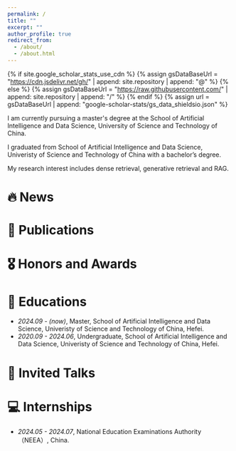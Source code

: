 ```yaml
---
permalink: /
title: ""
excerpt: ""
author_profile: true
redirect_from: 
  - /about/
  - /about.html
---
```


{% if site.google_scholar_stats_use_cdn %}
{% assign gsDataBaseUrl = "https://cdn.jsdelivr.net/gh/" | append: site.repository | append: "@" %}
{% else %}
{% assign gsDataBaseUrl = "https://raw.githubusercontent.com/" | append: site.repository | append: "/" %}
{% endif %}
{% assign url = gsDataBaseUrl | append: "google-scholar-stats/gs_data_shieldsio.json" %}

<span class='anchor' id='about-me'></span>
I am currently pursuing a master's degree at the School of Artificial Intelligence and Data Science, University of Science and Technology of China.

I graduated from School of Artificial Intelligence and Data Science, Univeristy of Science and Technology of China with a bachelor’s degree.

My research interest includes dense retrieval, generative retrieval and RAG. 


# 🔥 News
<!--
- *2022.02*: &nbsp;🎉🎉 Lorem ipsum dolor sit amet, consectetur adipiscing elit. Vivamus ornare aliquet ipsum, ac tempus justo dapibus sit amet. 
- *2022.02*: &nbsp;🎉🎉 Lorem ipsum dolor sit amet, consectetur adipiscing elit. Vivamus ornare aliquet ipsum, ac tempus justo dapibus sit amet.
-->

# 📝 Publications 


# 🎖 Honors and Awards


# 📖 Educations
- *2024.09 - (now)*, Master, School of Artificial Intelligence and Data Science, Univeristy of Science and Technology of China, Hefei.  
- *2020.09 - 2024.06*, Undergraduate, School of Artificial Intelligence and Data Science, Univeristy of Science and Technology of China, Hefei. 

# 💬 Invited Talks


# 💻 Internships
- *2024.05 - 2024.07*, National Education Examinations Authority（NEEA）, China.
